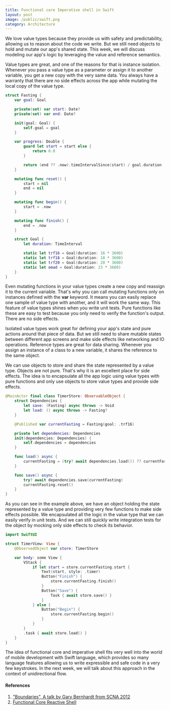 ```yaml
---
title: Functional core Imperative shell in Swift
layout: post
image: /public/swift.png
category: Architecture
---
```


We love value types because they provide us with safety and predictability, allowing us to reason about the code we write. But we still need objects to hold and mutate our app's shared state. This week, we will discuss modeling our app's logic by leveraging the value and reference semantics.

Value types are great, and one of the reasons for that is instance isolation. Whenever you pass a value type as a parameter or assign it to another variable, you get a new copy with the very same data. You always have a warranty that there are no side effects across the app while mutating the local copy of the value type.

```swift
struct Fasting {
    var goal: Goal

    private(set) var start: Date?
    private(set) var end: Date?

    init(goal: Goal) {
        self.goal = goal
    }

    var progress: Double {
        guard let start = start else {
            return 0.0
        }

        return (end ?? .now).timeIntervalSince(start) / goal.duration
    }

    mutating func reset() {
        start = nil
        end = nil
    }

    mutating func begin() {
        start = .now
    }

    mutating func finish() {
        end = .now
    }

    struct Goal {
        let duration: TimeInterval

        static let trf16 = Goal(duration: 16 * 3600)
        static let trf18 = Goal(duration: 18 * 3600)
        static let trf20 = Goal(duration: 20 * 3600)
        static let omad = Goal(duration: 23 * 3600)
    }
}
```

Even mutating functions in your value types create a new copy and reassign it to the current variable. That's why you can call mutating functions only on instances defined with the **var** keyword. It means you can easily replace one sample of value type with another, and it will work the same way. This feature of value types shines when you write unit tests. Pure functions like these are easy to test because you only need to verify the function's output. There are no side effects.

Isolated value types work great for defining your app's state and pure actions around that piece of data. But we still need to share mutable states between different app screens and make side effects like networking and IO operations. Reference types are great for data sharing. Whenever you assign an instance of a class to a new variable, it shares the reference to the same object.

We can use objects to store and share the state represented by a value type. Objects are not pure. That's why it is an excellent place for side effects. The idea is to encapsulate all the app logic using value types with pure functions and only use objects to store value types and provide side effects.

```swift
@MainActor final class TimerStore: ObservableObject {
    struct Dependencies {
        let save: (Fasting) async throws -> Void
        let load: () async throws -> Fasting?
    }

    @Published var currentFasting = Fasting(goal: .trf16)

    private let dependencies: Dependencies
    init(dependencies: Dependencies) {
        self.dependencies = dependencies
    }

    func load() async {
        currentFasting = (try? await dependencies.load()) ?? currentFasting
    }

    func save() async {
        try? await dependencies.save(currentFasting)
        currentFasting.reset()
    }
}
```

As you can see in the example above, we have an object holding the state represented by a value type and providing very few functions to make side effects possible. We encapsulated all the logic in the value type that we can easily verify in unit tests. And we can still quickly write integration tests for the object by mocking only side effects to check its behavior.

```swift
import SwiftUI

struct TimerView: View {
    @ObservedObject var store: TimerStore

    var body: some View {
        VStack {
            if let start = store.currentFasting.start {
                Text(start, style: .timer)
                Button("Finish") {
                    store.currentFasting.finish()
                }
                Button("Save") {
                    Task { await store.save() }
                }
            } else {
                Button("Begin") {
                    store.currentFasting.begin()
                }
            }
        }
        .task { await store.load() }
    }
}
```

The idea of functional core and imperative shell fits very well into the world of mobile development with Swift language, which provides so many language features allowing us to write expressible and safe code in a very few keystrokes. In the next week, we will talk about this approach in the context of unidirectional flow. 

#### References
1. ["Boundaries", A talk by Gary Bernhardt from SCNA 2012](https://www.destroyallsoftware.com/talks/boundaries)
2. [Functional Core Reactive Shell](https://mokacoding.com/blog/functional-core-reactive-shell/)
